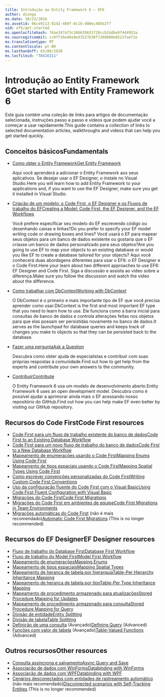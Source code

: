 ```yaml
---
title: Introdução ao Entity Framework 6 – EF6
author: divega
ms.date: 10/23/2016
ms.assetid: 66ce9113-81d2-480f-8c16-d00ec405b2f7
uid: ef6/get-started
ms.openlocfilehash: 74ae347af3c386639631f28ccb2ddbe9f444953a
ms.sourcegitcommit: cc0ff36e46e9ed3527638f7208000e8521faef2e
ms.translationtype: MT
ms.contentlocale: pt-BR
ms.lasthandoff: 03/06/2020
ms.locfileid: "78416311"
---
```

# <a name="get-started-with-entity-framework-6"></a><span data-ttu-id="29e08-102">Introdução ao Entity Framework 6</span><span class="sxs-lookup"><span data-stu-id="29e08-102">Get started with Entity Framework 6</span></span>

<span data-ttu-id="29e08-103">Este guia contém uma coleção de links para artigos de documentação selecionada, instruções passo a passo e vídeos que podem ajudar você a começar a usar rapidamente.</span><span class="sxs-lookup"><span data-stu-id="29e08-103">This guide contains a collection of links to selected documentation articles, walkthroughs and videos that can help you get started quickly.</span></span>

## <a name="fundamentals"></a><span data-ttu-id="29e08-104">Conceitos básicos</span><span class="sxs-lookup"><span data-stu-id="29e08-104">Fundamentals</span></span>

* [<span data-ttu-id="29e08-105">Como obter o Entity Framework</span><span class="sxs-lookup"><span data-stu-id="29e08-105">Get Entity Framework</span></span>](~/ef6/fundamentals/install.md)

  <span data-ttu-id="29e08-106">Aqui você aprenderá a adicionar o Entity Framework aos seus aplicativos. Se desejar usar o EF Designer, o instale no Visual Studio.</span><span class="sxs-lookup"><span data-stu-id="29e08-106">Here you will learn how to add Entity Framework to your applications and, if you want to use the EF Designer, make sure you get it installed in Visual Studio.</span></span>

* [<span data-ttu-id="29e08-107">Criação de um modelo: o Code First, o EF Designer e os Fluxos de trabalho do EF</span><span class="sxs-lookup"><span data-stu-id="29e08-107">Creating a Model: Code First, the EF Designer, and the EF Workflows</span></span>](~/ef6/modeling/index.md)

  <span data-ttu-id="29e08-108">Você prefere especificar seu modelo do EF escrevendo código ou desenhando caixas e linhas?</span><span class="sxs-lookup"><span data-stu-id="29e08-108">Do you prefer to specify your EF model writing code or drawing boxes and lines?</span></span>
<span data-ttu-id="29e08-109">Você usará o EF para mapear seus objetos para um banco de dados existente ou gostaria que o EF criasse um banco de dados personalizado para seus objetos?</span><span class="sxs-lookup"><span data-stu-id="29e08-109">Are you going to use EF to map your objects to an existing database or would you like EF to create a database tailored for your objects?</span></span>
<span data-ttu-id="29e08-110">Aqui você conhecerá duas abordagens diferentes para usar o EF6: o EF Designer e o Code First.</span><span class="sxs-lookup"><span data-stu-id="29e08-110">Here your learn about two different approaches to use EF6: EF Designer and Code First.</span></span>
<span data-ttu-id="29e08-111">Siga a discussão e assista ao vídeo sobre a diferença.</span><span class="sxs-lookup"><span data-stu-id="29e08-111">Make sure you follow the discussion and watch the video about the difference.</span></span>

* [<span data-ttu-id="29e08-112">Como trabalhar com DbContext</span><span class="sxs-lookup"><span data-stu-id="29e08-112">Working with DbContext</span></span>](~/ef6/fundamentals/working-with-dbcontext.md)

  <span data-ttu-id="29e08-113">O DbContext é o primeiro e mais importante tipo de EF que você precisa aprender como usar.</span><span class="sxs-lookup"><span data-stu-id="29e08-113">DbContext is the first and most important EF type that you need to learn how to use.</span></span> <span data-ttu-id="29e08-114">Ele funciona como a barra inicial para consultas de banco de dados e controla alterações feitas nos objetos para que elas possam ser persistidas novamente no banco de dados.</span><span class="sxs-lookup"><span data-stu-id="29e08-114">It serves as the launchpad for database queries and keeps track of changes you make to objects so that they can be persisted back to the database.</span></span>

* [<span data-ttu-id="29e08-115">Fazer uma pergunta</span><span class="sxs-lookup"><span data-stu-id="29e08-115">Ask a Question</span></span>](~/ef6/resources/get-help.md)

  <span data-ttu-id="29e08-116">Descubra como obter ajuda de especialistas e contribuir com suas próprias respostas à comunidade.</span><span class="sxs-lookup"><span data-stu-id="29e08-116">Find out how to get help from the experts and contribute your own answers to the community.</span></span>

* [<span data-ttu-id="29e08-117">Contribuir</span><span class="sxs-lookup"><span data-stu-id="29e08-117">Contribute</span></span>](https://github.com/aspnet/EntityFramework6/)

  <span data-ttu-id="29e08-118">O Entity Framework 6 usa um modelo de desenvolvimento aberto.</span><span class="sxs-lookup"><span data-stu-id="29e08-118">Entity Framework 6 uses an open development model.</span></span> <span data-ttu-id="29e08-119">Descubra como é possível ajudar a aprimorar ainda mais o EF acessando nosso repositório do GitHub.</span><span class="sxs-lookup"><span data-stu-id="29e08-119">Find out how you can help make EF even better by visiting our GitHub repository.</span></span>

## <a name="code-first-resources"></a><span data-ttu-id="29e08-120">Recursos do Code First</span><span class="sxs-lookup"><span data-stu-id="29e08-120">Code First resources</span></span>

  - [<span data-ttu-id="29e08-121">Code First para um fluxo de trabalho existente do banco de dados</span><span class="sxs-lookup"><span data-stu-id="29e08-121">Code First to an Existing Database Workflow</span></span>](~/ef6/modeling/code-first/workflows/existing-database.md)
  - [<span data-ttu-id="29e08-122">Code First para um novo fluxo de trabalho do banco de dados</span><span class="sxs-lookup"><span data-stu-id="29e08-122">Code First to a New Database Workflow</span></span>](~/ef6/modeling/code-first/workflows/new-database.md)
  - [<span data-ttu-id="29e08-123">Mapeamento de enumerações usando o Code First</span><span class="sxs-lookup"><span data-stu-id="29e08-123">Mapping Enums Using Code First</span></span>](~/ef6/modeling/code-first/data-types/enums.md)
  - [<span data-ttu-id="29e08-124">Mapeamento de tipos espaciais usando o Code First</span><span class="sxs-lookup"><span data-stu-id="29e08-124">Mapping Spatial Types Using Code First</span></span>](~/ef6/modeling/code-first/data-types/spatial.md)
  - [<span data-ttu-id="29e08-125">Como escrever convenções personalizadas do Code First</span><span class="sxs-lookup"><span data-stu-id="29e08-125">Writing Custom Code First Conventions</span></span>](~/ef6/modeling/code-first/conventions/custom.md)
  - [<span data-ttu-id="29e08-126">Uso da configuração fluente do Code First com o Visual Basic</span><span class="sxs-lookup"><span data-stu-id="29e08-126">Using Code First Fluent Configuration with Visual Basic</span></span>](~/ef6/modeling/code-first/fluent/vb.md)
  - [<span data-ttu-id="29e08-127">Migrações do Code First</span><span class="sxs-lookup"><span data-stu-id="29e08-127">Code First Migrations</span></span>](~/ef6/modeling/code-first/migrations/index.md)
  - [<span data-ttu-id="29e08-128">Migrações do Code First em ambientes de equipe</span><span class="sxs-lookup"><span data-stu-id="29e08-128">Code First Migrations in Team Environments</span></span>](~/ef6/modeling/code-first/migrations/teams.md)
  - <span data-ttu-id="29e08-129">[Migrações automáticas do Code First](~/ef6/modeling/code-first/migrations/automatic.md) (não é mais recomendado)</span><span class="sxs-lookup"><span data-stu-id="29e08-129">[Automatic Code First Migrations](~/ef6/modeling/code-first/migrations/automatic.md) (This is no longer recommended)</span></span>

## <a name="ef-designer-resources"></a><span data-ttu-id="29e08-130">Recursos do EF Designer</span><span class="sxs-lookup"><span data-stu-id="29e08-130">EF Designer resources</span></span>
  - [<span data-ttu-id="29e08-131">Fluxo de trabalho do Database First</span><span class="sxs-lookup"><span data-stu-id="29e08-131">Database First Workflow</span></span>](~/ef6/modeling/designer/workflows/database-first.md)
  - [<span data-ttu-id="29e08-132">Fluxo de trabalho do Model First</span><span class="sxs-lookup"><span data-stu-id="29e08-132">Model First Workflow</span></span>](~/ef6/modeling/designer/workflows/model-first.md)
  - [<span data-ttu-id="29e08-133">Mapeamento de enumerações</span><span class="sxs-lookup"><span data-stu-id="29e08-133">Mapping Enums</span></span>](~/ef6/modeling/designer/data-types/enums.md)
  - [<span data-ttu-id="29e08-134">Mapeamento de tipos espaciais</span><span class="sxs-lookup"><span data-stu-id="29e08-134">Mapping Spatial Types</span></span>](~/ef6/modeling/designer/data-types/spatial.md)
  - [<span data-ttu-id="29e08-135">Mapeamento de herança de tabela por hierarquia</span><span class="sxs-lookup"><span data-stu-id="29e08-135">Table-Per Hierarchy Inheritance Mapping</span></span>](~/ef6/modeling/designer/inheritance/tph.md)
  - [<span data-ttu-id="29e08-136">Mapeamento de herança de tabela por tipo</span><span class="sxs-lookup"><span data-stu-id="29e08-136">Table-Per Type Inheritance Mapping</span></span>](~/ef6/modeling/designer/inheritance/tpt.md)
  - [<span data-ttu-id="29e08-137">Mapeamento de procedimento armazenado para atualizações</span><span class="sxs-lookup"><span data-stu-id="29e08-137">Stored Procedure Mapping for Updates</span></span>](~/ef6/modeling/designer/stored-procedures/cud.md)
  - [<span data-ttu-id="29e08-138">Mapeamento de procedimento armazenado para consulta</span><span class="sxs-lookup"><span data-stu-id="29e08-138">Stored Procedure Mapping for Query</span></span>](~/ef6/modeling/designer/stored-procedures/query.md)
  - [<span data-ttu-id="29e08-139">Divisão de entidade</span><span class="sxs-lookup"><span data-stu-id="29e08-139">Entity Splitting</span></span>](~/ef6/modeling/designer/entity-splitting.md)
  - [<span data-ttu-id="29e08-140">Divisão de tabela</span><span class="sxs-lookup"><span data-stu-id="29e08-140">Table Splitting</span></span>](~/ef6/modeling/designer/table-splitting.md)
  - <span data-ttu-id="29e08-141">[Definição de uma consulta](~/ef6/modeling/designer/advanced/defining-query.md) (Avançado)</span><span class="sxs-lookup"><span data-stu-id="29e08-141">[Defining Query](~/ef6/modeling/designer/advanced/defining-query.md) (Advanced)</span></span>
  - <span data-ttu-id="29e08-142">[Funções com valor de tabela](~/ef6/modeling/designer/advanced/tvfs.md) (Avançado)</span><span class="sxs-lookup"><span data-stu-id="29e08-142">[Table-Valued Functions](~/ef6/modeling/designer/advanced/tvfs.md) (Advanced)</span></span>

## <a name="other-resources"></a><span data-ttu-id="29e08-143">Outros recursos</span><span class="sxs-lookup"><span data-stu-id="29e08-143">Other resources</span></span>
  - [<span data-ttu-id="29e08-144">Consulta assíncrona e salvamento</span><span class="sxs-lookup"><span data-stu-id="29e08-144">Async Query and Save</span></span>](~/ef6/fundamentals/async.md)
  - [<span data-ttu-id="29e08-145">Associação de dados com WinForms</span><span class="sxs-lookup"><span data-stu-id="29e08-145">Databinding with WinForms</span></span>](~/ef6/fundamentals/databinding/winforms.md)
  - [<span data-ttu-id="29e08-146">Associação de dados com WPF</span><span class="sxs-lookup"><span data-stu-id="29e08-146">Databinding with WPF</span></span>](~/ef6/fundamentals/databinding/wpf.md)
  - <span data-ttu-id="29e08-147">[Cenários desconectados com entidades de rastreamento automático](~/ef6/fundamentals/disconnected-entities/self-tracking-entities/walkthrough.md) (não mais recomendado)</span><span class="sxs-lookup"><span data-stu-id="29e08-147">[Disconnected scenarios with Self-Tracking Entities](~/ef6/fundamentals/disconnected-entities/self-tracking-entities/walkthrough.md) (This is no longer recommended)</span></span>
